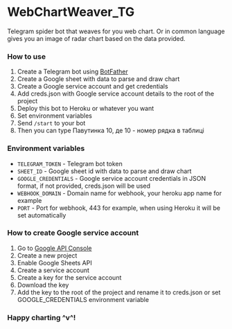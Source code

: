 # WebChartWeaver_TG
Telegram spider bot that weaves for you web chart. 
Or in common language gives you an image of radar chart based on the data provided.

### How to use
1. Create a Telegram bot using [BotFather](https://t.me/BotFather)
2. Create a Google sheet with data to parse and draw chart
3. Create a Google service account and get credentials
4. Add creds.json with Google service account details to the root of the project
5. Deploy this bot to Heroku or whatever you want
6. Set environment variables
7. Send `/start` to your bot
8. Then you can type Павутинка 10, де 10 - номер рядка в таблиці

### Environment variables
* `TELEGRAM_TOKEN` - Telegram bot token
* `SHEET_ID` - Google sheet id with data to parse and draw chart
* `GOOGLE_CREDENTIALS` - Google service account credentials in JSON format, if not provided, creds.json will be used
* `WEBHOOK_DOMAIN` - Domain name for webhook, your heroku app name for example
* `PORT` - Port for webhook, 443 for example, when using Heroku it will be set automatically

### How to create Google service account
1. Go to [Google API Console](https://console.developers.google.com/)
2. Create a new project
3. Enable Google Sheets API
4. Create a service account
5. Create a key for the service account
6. Download the key
7. Add the key to the root of the project and rename it to creds.json or set GOOGLE_CREDENTIALS environment variable


### Happy charting ^v^!